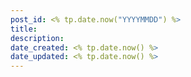 ```yaml
---
post_id: <% tp.date.now("YYYYMMDD") %>
title: 
description: 
date_created: <% tp.date.now() %>
date_updated: <% tp.date.now() %>
---
```

